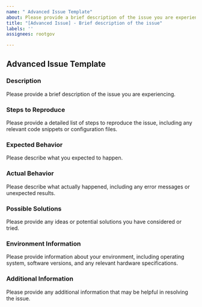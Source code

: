 ```yaml
---
name: " Advanced Issue Template"
about: Please provide a brief description of the issue you are experiencing.
title: "[Advanced Issue] - Brief description of the issue"
labels: ''
assignees: rootgov

---
```


## Advanced Issue Template

### Description
Please provide a brief description of the issue you are experiencing.

### Steps to Reproduce
Please provide a detailed list of steps to reproduce the issue, including any relevant code snippets or configuration files.

### Expected Behavior
Please describe what you expected to happen.

### Actual Behavior
Please describe what actually happened, including any error messages or unexpected results.

### Possible Solutions
Please provide any ideas or potential solutions you have considered or tried.

### Environment Information
Please provide information about your environment, including operating system, software versions, and any relevant hardware specifications.

### Additional Information
Please provide any additional information that may be helpful in resolving the issue.
